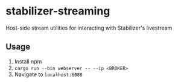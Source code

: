 # stabilizer-streaming
Host-side stream utilities for interacting with Stabilizer's livestream

## Usage
1. Install npm
2. `cargo run --bin webserver -- --ip <BROKER>`
3. Navigate to `localhost:8080`
